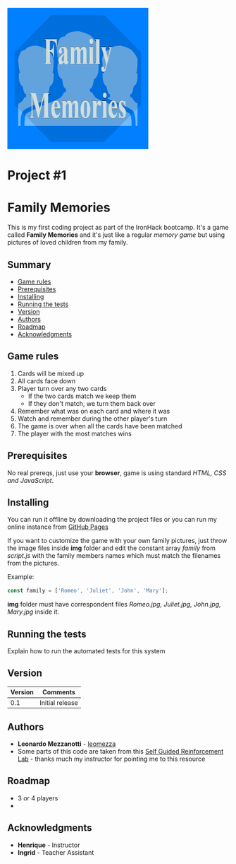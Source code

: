 ![logo_game](./img/CardCover.png)

# Project #1

# Family Memories

This is my first coding project as part of the IronHack bootcamp. It's a game called **Family Memories** and it's just like a regular *memory game* but using pictures of loved children from my family.

## Summary

  - [Game rules](#game-rules)
  - [Prerequisites](#prerequisites)
  - [Installing](#installing)
  - [Running the tests](#running-the-tests)
  - [Version](#version)
  - [Authors](#authors)
  - [Roadmap](#roadmap)
  - [Acknowledgments](#acknowledgments)

## Game rules

1. Cards will be mixed up
2. All cards face down
3. Player turn over any two cards
   * If the two cards match we keep them
   * If they don't match, we turn them back over
4. Remember what was on each card and where it was
5. Watch and remember during the other player's turn
6. The game is over when all the cards have been matched
7. The player with the most matches wins

## Prerequisites

No real prereqs, just use your **browser**, game is using standard *HTML, CSS and JavaScript*.

## Installing

You can run it offline by downloading the project files or you can run my online instance from [GitHub Pages](https://leomezza.github.io/FamilyMemories-IH-Mod1/)

If you want to customize the game with your own family pictures, just throw the image files inside **img** folder and edit the constant array *family* from *script.js* with the family members names which must match the filenames from the pictures.

   Example:
```javascript
const family = ['Romeo', 'Juliet', 'John', 'Mary'];
```
   **img** folder must have correspondent files *Romeo.jpg, Juliet.jpg, John.jpg, Mary.jpg* inside it.

## Running the tests

Explain how to run the automated tests for this system

## Version

Version | Comments
------- | --------
0.1 | Initial release

## Authors

  * **Leonardo Mezzanotti** - [leomezza](https://github.com/leomezza)
  * Some parts of this code are taken from this [Self Guided Reinforcement Lab](https://github.com/ironhack-labs/lab-javascript-memory-game) - thanks much my instructor for pointing me to this resource


## Roadmap

* 3 or 4 players
* 

## Acknowledgments

* **Henrique** - Instructor
* **Ingrid** - Teacher Assistant
